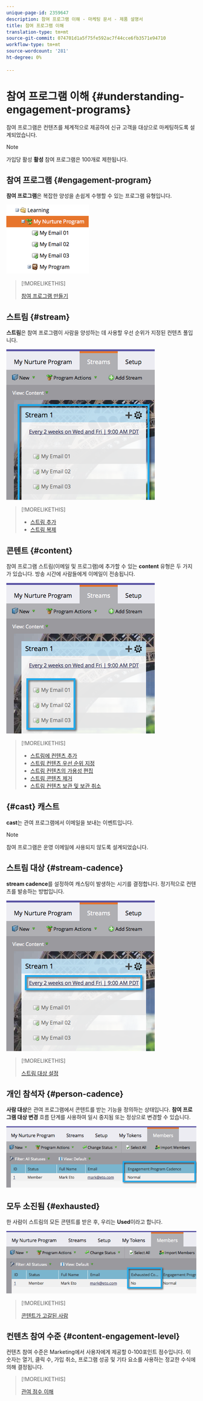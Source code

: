 ```yaml
---
unique-page-id: 2359647
description: 참여 프로그램 이해 - 마케팅 문서 - 제품 설명서
title: 참여 프로그램 이해
translation-type: tm+mt
source-git-commit: 074701d1a5f75fe592ac7f44cce6fb3571e94710
workflow-type: tm+mt
source-wordcount: '281'
ht-degree: 0%

---
```



# 참여 프로그램 이해 {#understanding-engagement-programs}

참여 프로그램은 컨텐츠를 체계적으로 제공하여 신규 고객을 대상으로 마케팅하도록 설계되었습니다.

>[!NOTE]
>
>가입당 활성 **활성** 참여 프로그램은 100개로 제한됩니다.

## 참여 프로그램 {#engagement-program}

**참여 프로그램**&#x200B;은 복잡한 양성을 손쉽게 수행할 수 있는 프로그램 유형입니다.

![](assets/image2014-9-15-15-3a24-3a57.png)

>[!MORELIKETHIS]
>
>[참여 프로그램 만들기](/help/marketo/product-docs/email-marketing/drip-nurturing/creating-an-engagement-program/create-an-engagement-program.md)

## 스트림 {#stream}

**스트림**&#x200B;은 참여 프로그램이 사람을 양성하는 데 사용할 우선 순위가 지정된 컨텐츠 풀입니다.

![](assets/image2014-9-15-15-3a25-3a4.png)

>[!MORELIKETHIS]
>
>* [스트림 추가](/help/marketo/product-docs/email-marketing/drip-nurturing/creating-an-engagement-program/add-a-stream.md)
>* [스트림 복제](/help/marketo/product-docs/email-marketing/drip-nurturing/engagement-program-streams/clone-a-stream.md)


## 콘텐트 {#content}

참여 프로그램 스트림(이메일 및 프로그램)에 추가할 수 있는 **content** 유형은 두 가지가 있습니다. 방송 시간에 사람들에게 이메일이 전송됩니다.

![](assets/image2014-9-15-15-3a25-3a18.png)

>[!MORELIKETHIS]
>
>* [스트림에 컨텐츠 추가](/help/marketo/product-docs/email-marketing/drip-nurturing/creating-an-engagement-program/add-content-to-a-stream.md)
>* [스트림 컨텐츠 우선 순위 지정](/help/marketo/product-docs/email-marketing/drip-nurturing/using-stream-content/prioritize-stream-content.md)
>* [스트림 컨텐츠의 가용성 편집](/help/marketo/product-docs/email-marketing/drip-nurturing/using-stream-content/edit-availability-of-stream-content.md)
>* [스트림 콘텐츠 제거](/help/marketo/product-docs/email-marketing/drip-nurturing/using-stream-content/remove-stream-content.md)
>* [스트림 컨텐츠 보관 및 보관 취소](/help/marketo/product-docs/email-marketing/drip-nurturing/using-stream-content/archive-and-unarchive-stream-content.md)


## {#cast} 캐스트

**cast**&#x200B;는 관여 프로그램에서 이메일을 보내는 이벤트입니다.

>[!NOTE]
>
>참여 프로그램은 운영 이메일에 사용되지 않도록 설계되었습니다.

## 스트림 대상 {#stream-cadence}

**stream cadence**&#x200B;를 설정하여 캐스팅이 발생하는 시기를 결정합니다. 정기적으로 컨텐츠를 발송하는 방법입니다.

![](assets/image2014-9-15-15-3a25-3a27.png)

>[!MORELIKETHIS]
>
>[스트림 대상 설정](/help/marketo/product-docs/email-marketing/drip-nurturing/engagement-program-streams/set-stream-cadence.md)

## 개인 참석자 {#person-cadence}

**사람 대상**&#x200B;은 관여 프로그램에서 콘텐트를 받는 기능을 정의하는 상태입니다. **참여 프로그램 대상 변경** 흐름 단계를 사용하여 일시 중지됨 또는 정상으로 변경할 수 있습니다.

![](assets/image2014-9-15-15-3a25-3a55.png)

## 모두 소진됨 {#exhausted}

한 사람이 스트림의 모든 콘텐트를 받은 후, 우리는 **Used**&#x200B;이라고 합니다.

![](assets/image2014-9-15-15-3a26-3a5.png)

>[!MORELIKETHIS]
>
>[콘텐트가 고갈된 사람](/help/marketo/product-docs/email-marketing/drip-nurturing/using-engagement-programs/people-who-have-exhausted-content.md)

## 컨텐츠 참여 수준 {#content-engagement-level}

컨텐츠 참여 수준은 Marketing에서 사용자에게 제공할 0-100포인트 점수입니다. 이 숫자는 열기, 클릭 수, 가입 취소, 프로그램 성공 및 기타 요소를 사용하는 정교한 수식에 의해 결정됩니다.

>[!MORELIKETHIS]
>
>[관여 점수 이해](/help/marketo/product-docs/email-marketing/drip-nurturing/reports-and-notifications/understanding-the-engagement-score.md)
